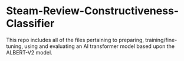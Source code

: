 # Steam-Review-Constructiveness-Classifier
This repo includes all of the files pertaining to preparing, training/fine-tuning, using and evaluating an AI transformer model based upon the ALBERT-V2 model.
